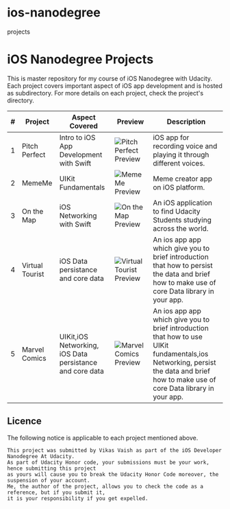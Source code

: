 # ios-nanodegree
projects
# iOS Nanodegree Projects
This is master repository for my course of iOS Nanodegree with Udacity. Each project covers important aspect of iOS app development and is hosted as subdirectory. For more details on each project, check the project's directory.

| # | Project         | Aspect Covered | Preview | Description |
| - | --------------- | -------------- | ------- | --------------- |
| 1 | Pitch Perfect   | Intro to iOS App Development with Swift | ![Pitch Perfect Preview](https://raw.githubusercontent.com/aruke/iOS-Nanodegree-Projects/master/P1%20PitchPerfect/Screenshots/PlaySoundScreen.png) | iOS app for recording voice and playing it through different voices. |
| 2 | MemeMe          | UIKit Fundamentals | ![MemeMe Preview](https://raw.githubusercontent.com/aruke/iOS-Nanodegree-Projects/master/P2%20MemeMe/Screenshots/MemeEditorFilled.png) | Meme creator app on iOS platform. |
| 3 | On the Map      | iOS Networking with Swift | ![On the Map Preview](https://raw.githubusercontent.com/aruke/iOS-Nanodegree-Projects/master/P3%20OnTheMap/Screenshots/Map-Pin.png) | An iOS application to find Udacity Students studying across the world. |
| 4 | Virtual Tourist      | iOS Data persistance and core data | ![Virtual Tourist Preview](https://raw.githubusercontent.com/aruke/iOS-Nanodegree-Projects/master/P4%20VirtualTourist/Screenshots/Map-ViewPin.png) | An ios app app which give you to brief introduction that how to persist the data and brief how to make use of core Data library in your app. |
| 5 | Marvel Comics      |UIKit,iOS Networking, iOS Data persistance and core data | ![Marvel Comics Preview](https://raw.githubusercontent.com/aruke/iOS-Nanodegree-Projects/master/P4%20VirtualTourist/Screenshots/Map-ViewPin.png) | An ios app app which give you to brief introduction that how to use UIKit fundamentals,ios Networking, persist the data and brief how to make use of core Data library in your app. |


## Licence
The following notice is applicable to each project mentioned above.
```
This project was submitted by Vikas Vaish as part of the iOS Developer Nanodegree At Udacity.
As part of Udacity Honor code, your submissions must be your work, hence submitting this project
as yours will cause you to break the Udacity Honor Code moreover, the suspension of your account.
Me, the author of the project, allows you to check the code as a reference, but if you submit it,
it is your responsibility if you get expelled.
```


